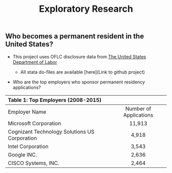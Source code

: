 ﻿---
layout: page
title: Exploratory Research
---
## Who becomes a permanent resident in the United States? 
* This project uses OFLC disclosure data from [The United States Department of Labor](https://www.foreignlaborcert.doleta.gov/performancedata.cfm)
	* All stata do-files are available [here](Link to github project)

* Who are the top employers who sponsor permanent residency applications?


|Table 1: Top Employers (2008-2015)||
|:--------------|:--------------------:|
|Employer Name	|Number of Applications|
|Microsoft Corporation	|11,913|
|	Cognizant Technology Solutions US Corporation	|	4,918	|
|	Intel Corporation	|	3,543	|
|	Google INC.	|	2,636	|
|	CISCO Systems, INC.	|	2,464	|

